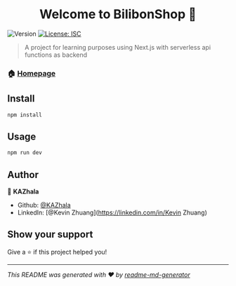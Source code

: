 <h1 align="center">Welcome to BilibonShop 👋</h1>
<p>
  <img alt="Version" src="https://img.shields.io/badge/version-1.0.0-blue.svg?cacheSeconds=2592000" />
  <a href="#" target="_blank">
    <img alt="License: ISC" src="https://img.shields.io/badge/License-ISC-yellow.svg" />
  </a>
</p>

> A project for learning purposes using Next.js with serverless api functions as backend

### 🏠 [Homepage](https://bilibonshop.herokuapp.com/)

## Install

```sh
npm install
```

## Usage

```sh
npm run dev
```

## Author

👤 **KAZhala**

* Github: [@KAZhala](https://github.com/KAZhala)
* LinkedIn: [@Kevin Zhuang](https://linkedin.com/in/Kevin Zhuang)

## Show your support

Give a ⭐️ if this project helped you!

***
_This README was generated with ❤️ by [readme-md-generator](https://github.com/kefranabg/readme-md-generator)_